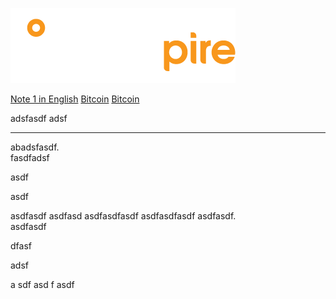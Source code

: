 ![hashpire](../Attachments/hashpire.png)

[Note 1 in English](../EN/Note%201%20in%20English.md)
[Bitcoin](Bitcoin.md)
[Bitcoin](../EN/Bitcoin.md)

adsfasdf adsf


---

abadsfasdf.     
fasdfadsf


asdf

asdf




asdfasdf asdfasd asdfasdfasdf asdfasdfasdf asdfasdf.     
asdfasdf


dfasf

adsf

a
sdf
asd
f
asdf
